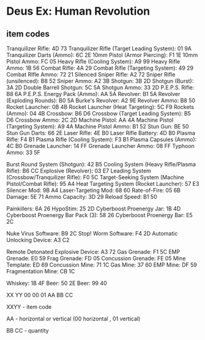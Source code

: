 # Deus Ex: Human Revolution
## item codes
Tranquilizer Rifle: 4D 73 
Tranquilizer Rifle (Target Leading System): 01 9A 
Tranquilizer Darts (Ammo): 6C 2E 
10mm Pistol (Armor Piercing): F1 1E 
10mm Pistol Ammo: FC 05 
Heavy Rifle (Cooling System): A9 99 
Heavy Rifle Ammo: 1B 56 
Combat Rifle: 4A 29 
Combat Rifle (Targeting System): 49 29 
Combat RIfle Ammo: 72 21 
Silenced Sniper Rifle: A2 72 
Sniper Rifle (unsilenced): B8 52 
Sniper Ammo: A2 3B 
Shotgun: 3B 2D 
Shotgun (Burst): 3A 2D 
Double Barrell Shotgun: 5C 5A 
Shotgun Ammo: 33 2D 
P.E.P.S. Rifle: B8 6A 
P.E.P.S. Energy Pack (Ammo): AA 5A 
Revolver: B1 5A 
Revolver (Exploding Rounds): B0 5A 
Burke's Revolver: A2 9E 
Revolver Ammo: B8 50 
Rocket Launcher: 0B 4B 
Rocket Launcher (Heat Targeting): 5C F9 
Rockets (Ammo): 04 4B 
Crossbow: B6 D6 
Crossbow (Target Leading System): B5 D6 
Crossbow Ammo: 2C 2D 
Machine Pistol: AA 4A 
Machine Pistol (Targeting System): A9 4A 
Machine Pistol Ammo: B1 52 
Stun Gun: BE 50 
Stun Gun Darts: 66 2E 
Laser Rifle: 4E B0 
Laser Rifle Battery: 4D B0 
Plasma Rifle: F4 B1 
Plasma Rifle (Cooling System): F3 B1 
Plasma Capsules (Ammo): 4C B0 
Grenade Launcher: 14 FF 
Grenade Launcher Ammo: 08 FF 
Typhoon Ammo: 33 5F 

Burst Round System (Shotgun): 42 B5 
Cooling System (Heavy Rifle/Plasma Rifle): B6 CC 
Explosive (Revolver): 03 E7 
Leading System (Crossbow/Tranquilizer Rifle): F0 5C 
Target-Seeking System (Machine Pistol/Combat Rifle): 95 A4 
Heat Targeting System (Rocket Launcher): 57 E3 
Silencer Mod: 9B A4 
Laser-Targeting Mod: 68 60 
Rate-of-Fire: 05 6B 
Damage: 5E 71 
Ammo Capacity: 3D 29 
Reload Speed: B1 50 

Painkillers: 6A 26 
HypoStim: 25 2D 
Cyberboost Proenergy Jar: 1B 4D 
Cyberboost Proenergy Bar Pack (3): 58 26 
Cyberboost Proenergy Bar: E5 2C 

Nuke Virus Software: B9 2C 
Stop! Worm Software: F4 2D 
Automatic Unlocking Device: A3 C2 

Remote Detonated Explosive Device: A3 72 
Gas Grenade: F1 5C 
EMP Grenade: E0 59 
Frag Grenade: FD 05 
Concussion Grenade: FE 05 
Mine Template: ED 69 
Concussion Mine: 71 1C 
Gas Mine: 37 60 
EMP Mine: DF 59 
Fragmentation Mine: CB 1C 

Whiskey: 1B 4F 
Beer: 50 2E 
Beer: 99 40


XX YY 00 00 01 AA BB CC 


XXYY - item code 

AA - horizontal or vertical (00 horizontal , 01 vertical) 

BB CC - quantity 



